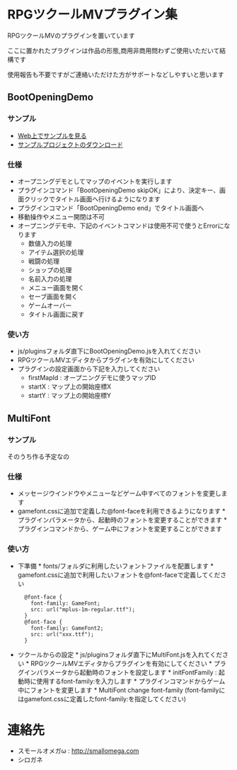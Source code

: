 # RPGツクールMVプラグイン集 #

RPGツクールMVのプラグインを置いています

ここに置かれたプラグインは作品の形態,商用非商用問わずご使用いただいて結構です

使用報告も不要ですがご連絡いただけた方がサポートなどしやすいと思います

## BootOpeningDemo ##

### サンプル ###

* [Web上でサンプルを見る](http://smallomega.com/download/mvgame/RapidQuest/index.html)
* [サンプルプロジェクトのダウンロード](http://smallomega.com/download/mvplugins/project_BootOpeningDemo.zip)

### 仕様 ###

* オープニングデモとしてマップのイベントを実行します
* プラグインコマンド「BootOpeningDemo skipOK」により、決定キー、画面クリックでタイトル画面へ行けるようになります
* プラグインコマンド「BootOpeningDemo end」でタイトル画面へ
* 移動操作やメニュー開閉は不可
* オープニングデモ中、下記のイベントコマンドは使用不可で使うとErrorになります
	* 数値入力の処理
	* アイテム選択の処理
	* 戦闘の処理
	* ショップの処理
	* 名前入力の処理
	* メニュー画面を開く
	* セーブ画面を開く
	* ゲームオーバー
	* タイトル画面に戻す

### 使い方 ###

* js/pluginsフォルダ直下にBootOpeningDemo.jsを入れてください
* RPGツクールMVエディタからプラグインを有効にしてください
* プラグインの設定画面から下記を入力してください
	* firstMapId : オープニングデモに使うマップID
	* startX : マップ上の開始座標X
	* startY : マップ上の開始座標Y

## MultiFont ##

### サンプル ###

そのうち作る予定なの

### 仕様 ###

* メッセージウインドウやメニューなどゲーム中すべてのフォントを変更します
* gamefont.cssに追加で定義した@font-faceを利用できるようになります
        * プラグインパラメータから、起動時のフォントを変更することができます
        * プラグインコマンドから、ゲーム中にフォントを変更することができます

### 使い方 ###

* 下準備
        * fonts/フォルダに利用したいフォントファイルを配置します
        * gamefont.cssに追加で利用したいフォントを@font-faceで定義してください

        @font-face {
          font-family: GameFont;
          src: url("mplus-1m-regular.ttf");
        }
        @font-face {
          font-family: GameFont2;
          src: url("xxx.ttf");
        }

* ツクールからの設定
        * js/pluginsフォルダ直下にMultiFont.jsを入れてください
        * RPGツクールMVエディタからプラグインを有効にしてください
        * プラグインパラメータから起動時のフォントを設定します
                * initFontFamily : 起動時に使用するfont-family:を入力します
        * プラグインコマンドからゲーム中にフォントを変更します
                * MultiFont change font-family  (font-familyにはgamefont.cssに定義したfont-family:を指定してください)


# 連絡先 #

* スモールオメガω : http://smallomega.com
* シロガネ